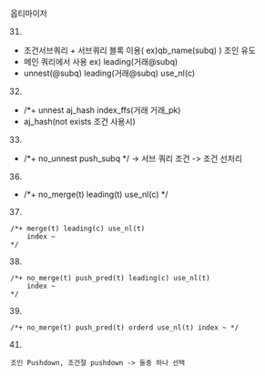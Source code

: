옵티마이저

31.
  - 조건서브쿼리 + 서브쿼리 블록 이용( ex)qb_name(subq) ) 조인 유도
  - 메인 쿼리에서 사용 ex) leading(거래@subq)
  - unnest(@subq) leading(거래@subq) use_nl(c)
 
 32.
  - /*+ unnest aj_hash index_ffs(거래 거래_pk)
  - aj_hash(not exists 조건 사용시)

33.

  - /*+ no_unnest push_subq */ -> 서브 쿼리 조건 -> 조건 선처리
   
36.
  - /*+ no_merge(t) leading(t) use_nl(c) */

37.
```
/*+ merge(t) leading(c) use_nl(t)
    index ~
*/
```

38.
```
/*+ no_merge(t) push_pred(t) leading(c) use_nl(t)
    index ~
*/
``` 

39.
```
/*+ no_merge(t) push_pred(t) orderd use_nl(t) index ~ */
```

41.
```
조인 Pushdown, 조건절 pushdown -> 둘중 하나 선택
```













